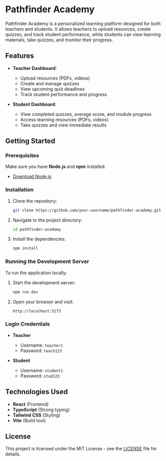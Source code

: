 # Pathfinder Academy

Pathfinder Academy is a personalized learning platform designed for both teachers and students. It allows teachers to upload resources, create quizzes, and track student performance, while students can view learning materials, take quizzes, and monitor their progress.

## Features

- **Teacher Dashboard**:
  - Upload resources (PDFs, videos)
  - Create and manage quizzes
  - View upcoming quiz deadlines
  - Track student performance and progress

- **Student Dashboard**:
  - View completed quizzes, average score, and module progress
  - Access learning resources (PDFs, videos)
  - Take quizzes and view immediate results

## Getting Started

### Prerequisites

Make sure you have **Node.js** and **npm** installed.

- [Download Node.js](https://nodejs.org/)

### Installation

1. Clone the repository:

   ```bash
   git clone https://github.com/your-username/pathfinder-academy.git
   ```

2. Navigate to the project directory:

   ```bash
   cd pathfinder-academy
   ```

3. Install the dependencies:

   ```bash
   npm install
   ```

### Running the Development Server

To run the application locally:

1. Start the development server:

   ```bash
   npm run dev
   ```

2. Open your browser and visit:

   ```bash
   http://localhost:5173
   ```

### Login Credentials

- **Teacher**  
  - Username: `teacher1`  
  - Password: `teach123`

- **Student**  
  - Username: `student1`  
  - Password: `stud123`

## Technologies Used

- **React** (Frontend)
- **TypeScript** (Strong typing)
- **Tailwind CSS** (Styling)
- **Vite** (Build tool)

## License

This project is licensed under the MIT License - see the [LICENSE](LICENSE) file for details.
